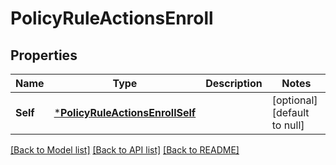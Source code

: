 # PolicyRuleActionsEnroll

## Properties
Name | Type | Description | Notes
------------ | ------------- | ------------- | -------------
**Self** | [***PolicyRuleActionsEnrollSelf**](PolicyRuleActionsEnrollSelf.md) |  | [optional] [default to null]

[[Back to Model list]](../README.md#documentation-for-models) [[Back to API list]](../README.md#documentation-for-api-endpoints) [[Back to README]](../README.md)

